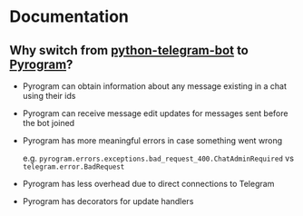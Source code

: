 # Documentation
## Why switch from [python-telegram-bot](https://github.com/python-telegram-bot/python-telegram-bot) to [Pyrogram](https://github.com/pyrogram/pyrogram)?
- Pyrogram can obtain information about any message existing in a chat using their ids
- Pyrogram can receive message edit updates for messages sent before the bot joined
- Pyrogram has more meaningful errors in case something went wrong

  e.g. `pyrogram.errors.exceptions.bad_request_400.ChatAdminRequired` vs `telegram.error.BadRequest`
- Pyrogram has less overhead due to direct connections to Telegram
- Pyrogram has decorators for update handlers